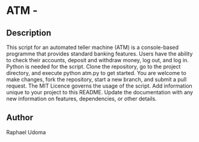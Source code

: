 # ATM - 
## Description
This script for an automated teller machine (ATM) is a console-based programme that provides standard banking features. Users have the ability to check their accounts, deposit and withdraw money, log out, and log in. Python is needed for the script. Clone the repository, go to the project directory, and execute python atm.py to get started. You are welcome to make changes, fork the repository, start a new branch, and submit a pull request. The MIT Licence governs the usage of the script. Add information unique to your project to this README. Update the documentation with any new information on features, dependencies, or other details. 
## Author
Raphael Udoma
